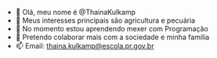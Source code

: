 - 👋 Olá, meu nome é @ThainaKulkamp
- 👀 Meus interesses principais são agricultura e pecuária
- 🌱 No  momento estou aprendendo mexer com Programação 
- 💞️ Pretendo colaborar mais com a sociedade e minha familia
- 📫 Email: thaina.kulkamp@escola.pr.gov.br


